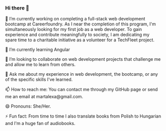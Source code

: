 ### Hi there 👋

<!--
**martalexaa/martalexaa** is a ✨ _special_ ✨ repository because its `README.md` (this file) appears on your GitHub profile.

Here are some ideas to get you started:

-->

<p>🔭 I’m currently working on completing a full-stack web development bootcamp at Careerfoundry. As I near the completion of this program, I'm simultaneously looking for my first job as a web developer. To gain experience and contribute meaningfully to society, I am dedicating my spare time to a charitable initiative as a volunteer for a TechFleet project.
<p>🌱 I’m currently learning Angular</p>
<p>👯 I’m looking to collaborate on web development projects that challenge me and allow me to learn from others.</p>
<p>💬 Ask me about my experience in web development, the bootcamp, or any of the specific skills I've learned.</p>
<p>📫 How to reach me: You can contact me through my GitHub page or send me an email at martalexa@gmail.com.</p>
<p>😄 Pronouns: She/Her.</p>
<p>⚡ Fun fact: From time to time I also translate books from Polish to Hungarian and I'm a huge fan of audiobooks.</p>

